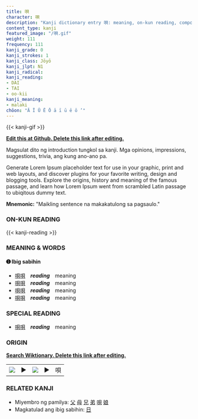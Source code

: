 ```yaml
---
title: 唄
character: 唄
description: "Kanji dictionary entry 唄: meaning, on-kun reading, compounds, origin, related kanji"
content_type: kanji
featured_image: "/唄.gif"
weight: 111
frequency: 111
kanji_grade: 0
kanji_strokes: 1
kanji_class: Jōyō
kanji_jlpt: N1
kanji_radical: 
kanji_reading: 
- DAI
- TAI
- oo-kii
kanji_meaning:
- malaki
chōon: "Ā Ī Ū Ē Ō ā ī ū ē ō ’"
---
```

[//]: # (Don't edit the line below. Kanji animated GIF code is automatically generated.)
{{< kanji-gif >}}

[//]: # (Edit below this line.)

**[Edit this at Github. Delete this link after editing.](https://github.com/tim0g/tim/tree/main/content/kanji/唄/index.md)**

Magsulat dito ng introduction tungkol sa kanji. Mga opinions, impressions, suggestions, trivia, ang kung ano-ano pa.

Generate Lorem Ipsum placeholder text for use in your graphic, print and web layouts, and discover plugins for your favorite writing, design and blogging tools. Explore the origins, history and meaning of the famous passage, and learn how Lorem Ipsum went from scrambled Latin passage to ubiqitous dummy text.
 
**Mnemonic:** "Maikling sentence na makakatulong sa pagsaulo."

### ON-KUN READING

[//]: # (Don't edit the line below. ON-KUN READING code is automatically generated.)
{{< kanji-reading >}}

### MEANING & WORDS

#### ➊ **Ibig sabihin**
  - [唄](../唄)[唄](../唄)　***reading***　meaning
  - [唄](../唄)[唄](../唄)　***reading***　meaning
  - [唄](../唄)[唄](../唄)　***reading***　meaning
  - [唄](../唄)[唄](../唄)　***reading***　meaning

### SPECIAL READING
  - [唄](../唄)[唄](../唄)　***reading***　meaning

### ORIGIN

**[Search Wiktionary. Delete this link after editing.](https://wiktionary.org/wiki/唄)**
<table class="kanji-table"><tr><td>
<img src="60px-唄-bronze.svg.png">
</td><td>▶</td><td>
<img src="60px-唄-oracle.svg.png">
</td><td>▶</td>
<td class="kanji-origin">唄</td>
</tr></table>

### RELATED KANJI
- Miyembro ng pamilya: [父](../父) [母](../母) [兄](../兄) [弟](../弟) [唄](../唄) [娘](../娘)
- Magkatulad ang ibig sabihin: [日](../日)
